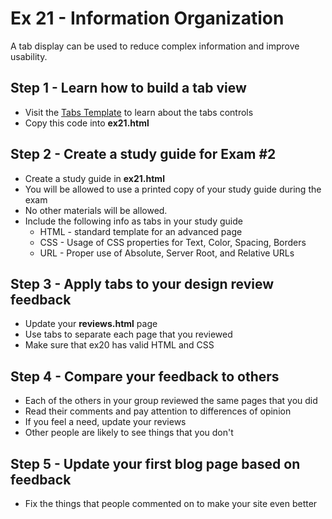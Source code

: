 # Ex 21 - Information Organization

A tab display can be used to reduce complex information and improve
usability.

## Step 1 - Learn how to build a tab view
* Visit the [Tabs Template](/BACS_200/templates/tabs.html) to learn about the tabs controls
* Copy this code into **ex21.html**

## Step 2 - Create a study guide for Exam #2
* Create a study guide in **ex21.html**
* You will be allowed to use a printed copy of your study guide during the exam
* No other materials will be allowed.
* Include the following info as tabs in your study guide
    - HTML - standard template for an advanced page
    - CSS - Usage of CSS properties for Text, Color, Spacing, Borders
    - URL - Proper use of Absolute, Server Root, and Relative URLs

## Step 3 - Apply tabs to your design review feedback
* Update your **reviews.html** page
* Use tabs to separate each page that you reviewed
* Make sure that ex20 has valid HTML and CSS

## Step 4 - Compare your feedback to others
* Each of the others in your group reviewed the same pages that you did
* Read their comments and pay attention to differences of opinion
* If you feel a need, update your reviews
* Other people are likely to see things that you don't

## Step 5 - Update your first blog page based on feedback
* Fix the things that people commented on to make your site even better


